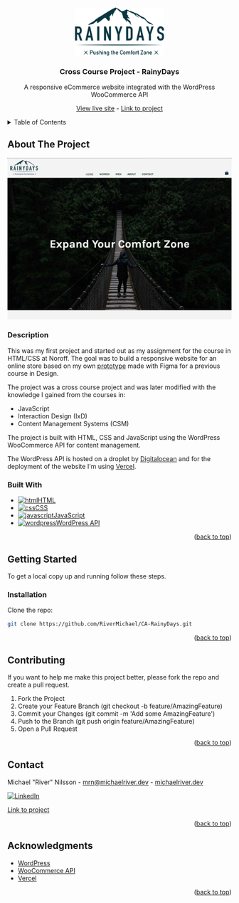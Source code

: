 <a id="readme-top"></a>

<!-- PROJECT LOGO -->
<br />
<div align="center">
  <a href="https://github.com/RiverMichael/CA-RainyDays">
    <img src="images/logo.png" alt="Logo" width="200" height="">
  </a>

<h3>Cross Course Project - RainyDays</h3>
<p>A responsive eCommerce website integrated with the WordPress WooCommerce API</p>

<a href="https://rainydays.michaelriver.dev">View live site</a> - <a href="https://github.com/RiverMichael/CA-RainyDays"> Link to project</a>

</div>

<!-- TABLE OF CONTENTS -->
<details>
  <summary>Table of Contents</summary>
  <ol>
    <li>
      <a href="#about-the-project">About The Project</a>
      <ul>
        <li><a href="#description">Description</a>
        <li><a href="#built-with">Built With</a></li>
      </ul>
    </li>
    <li>
      <a href="#getting-started">Getting Started</a>
      <ul>
        <li><a href="#installation">Installation</a></li>
      </ul>
    </li>
    <li><a href="#contributing">Contributing</a></li>
    <li><a href="#contact">Contact</a></li>
    <li><a href="#acknowledgments">Acknowledgments</a></li>
  </ol>
</details>

<!-- ABOUT THE PROJECT -->

## About The Project

[![RainyDays Screen Shot][product-screenshot]][live-site]

### Description

This was my first project and started out as my assignment for the course in HTML/CSS at Noroff. The goal was to build a responsive website for an online store based on my own [prototype][figma-link] made with Figma for a previous course in Design.

The project was a cross course project and was later modified with the knowledge I gained from the courses in:

- JavaScript
- Interaction Design (IxD)
- Content Management Systems (CSM)

The project is built with HTML, CSS and JavaScript using the WordPress WooCommerce API for content management.

The WordPress API is hosted on a droplet by [Digitalocean](https://www.digitalocean.com) and for the deployment of the website I'm using [Vercel](https://www.vercel.com).

### Built With

- <a href="https://developer.mozilla.org/en-US/docs/Web/HTML"><img src="https://raw.githubusercontent.com/rahuldkjain/github-profile-readme-generator/master/src/images/icons/FrontendDevelopment/html.svg" alt="html" height="30" width="40">HTML</a>
- <a href="https://developer.mozilla.org/en-US/docs/Web/CSS" target="_blank"><img src="https://raw.githubusercontent.com/rahuldkjain/github-profile-readme-generator/master/src/images/icons/FrontendDevelopment/css.svg" alt="css" height="30" width="40">CSS</a>
- <a href="https://developer.mozilla.org/en-US/docs/Web/JavaScript" target="_blank"><img src="https://raw.githubusercontent.com/rahuldkjain/github-profile-readme-generator/master/src/images/icons/ProgrammingLanguages/javascript.svg" alt="javascript" height="30" width="40">JavaScript</a>
- <a href="https://www.wordpress.org" target="_blank"><img src="https://raw.githubusercontent.com/rahuldkjain/github-profile-readme-generator/master/src/images/icons/Social/wordpress.svg" alt="wordpress" height="30" width="40">WordPress API</a>

<p align="right">(<a href="#readme-top">back to top</a>)</p>

<!-- GETTING STARTED -->

## Getting Started

To get a local copy up and running follow these steps.

<!-- INSTALLATION -->

### Installation

Clone the repo:

```sh
git clone https://github.com/RiverMichael/CA-RainyDays.git
```

<p align="right">(<a href="#readme-top">back to top</a>)</p>

<!-- CONTRIBUTING -->

## Contributing

If you want to help me make this project better, please fork the repo and create a pull request.

1. Fork the Project
2. Create your Feature Branch (git checkout -b feature/AmazingFeature)
3. Commit your Changes (git commit -m 'Add some AmazingFeature')
4. Push to the Branch (git push origin feature/AmazingFeature)
5. Open a Pull Request

<p align="right">(<a href="#readme-top">back to top</a>)</p>

<!-- CONTACT -->

## Contact

Michael "River" Nilsson - [mrn@michaelriver.dev](mailto:mrn@michaelriver.dev) - [michaelriver.dev](https://www.michaelriver.dev)

[![LinkedIn][linkedin-shield]][linkedin-url]

[Link to project][github-repo]

<p align="right">(<a href="#readme-top">back to top</a>)</p>

<!-- AACKNOWLEDGMENTS -->

## Acknowledgments

- [WordPress](https://www.wordpress.org)
- [WooCommerce API](https://woocommerce.github.io/woocommerce-rest-api-docs)
- [Vercel](https://www.vercel.com)

<p align="right">(<a href="#readme-top">back to top</a>)</p>

<!-- MARKDOWN LINKS & IMAGES -->

[github-repo]: https://github.com/RiverMichael/CA-RainyDays
[live-site]: https://rainydays.michaelriver.dev
[product-screenshot]: images/rainydays_screen-shot.jpg
[figma-link]: https://www.figma.com/file/jQUUUyH8iHJmAXO375aD4N/RainyDays
[linkedin-shield]: https://img.shields.io/badge/-LinkedIn-black.svg?style=for-the-badge&logo=linkedin&colorB=555
[linkedin-url]: https://www.linkedin.com/in/michaelrivernilsson
